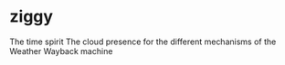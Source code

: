 # ziggy
The time spirit
The cloud presence for the different mechanisms of the Weather Wayback machine
